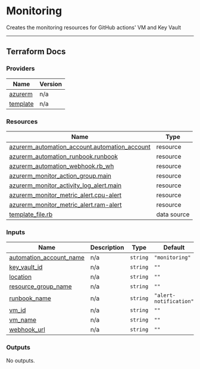 # Monitoring

Creates the monitoring resources for GitHub actions' VM and Key Vault

------------------------
## Terraform Docs


### Providers

| Name | Version |
|------|---------|
| <a name="provider_azurerm"></a> [azurerm](#provider\_azurerm) | n/a |
| <a name="provider_template"></a> [template](#provider\_template) | n/a |


### Resources

| Name | Type |
|------|------|
| [azurerm_automation_account.automation_account](https://registry.terraform.io/providers/hashicorp/azurerm/latest/docs/resources/automation_account) | resource |
| [azurerm_automation_runbook.runbook](https://registry.terraform.io/providers/hashicorp/azurerm/latest/docs/resources/automation_runbook) | resource |
| [azurerm_automation_webhook.rb_wh](https://registry.terraform.io/providers/hashicorp/azurerm/latest/docs/resources/automation_webhook) | resource |
| [azurerm_monitor_action_group.main](https://registry.terraform.io/providers/hashicorp/azurerm/latest/docs/resources/monitor_action_group) | resource |
| [azurerm_monitor_activity_log_alert.main](https://registry.terraform.io/providers/hashicorp/azurerm/latest/docs/resources/monitor_activity_log_alert) | resource |
| [azurerm_monitor_metric_alert.cpu-alert](https://registry.terraform.io/providers/hashicorp/azurerm/latest/docs/resources/monitor_metric_alert) | resource |
| [azurerm_monitor_metric_alert.ram-alert](https://registry.terraform.io/providers/hashicorp/azurerm/latest/docs/resources/monitor_metric_alert) | resource |
| [template_file.rb](https://registry.terraform.io/providers/hashicorp/template/latest/docs/data-sources/file) | data source |

### Inputs

| Name | Description | Type | Default | Required |
|------|-------------|------|---------|:--------:|
| <a name="input_automation_account_name"></a> [automation\_account\_name](#input\_automation\_account\_name) | n/a | `string` | `"monitoring"` | no |
| <a name="input_key_vault_id"></a> [key\_vault\_id](#input\_key\_vault\_id) | n/a | `string` | `""` | no |
| <a name="input_location"></a> [location](#input\_location) | n/a | `string` | `""` | no |
| <a name="input_resource_group_name"></a> [resource\_group\_name](#input\_resource\_group\_name) | n/a | `string` | `""` | no |
| <a name="input_runbook_name"></a> [runbook\_name](#input\_runbook\_name) | n/a | `string` | `"alert-notification"` | no |
| <a name="input_vm_id"></a> [vm\_id](#input\_vm\_id) | n/a | `string` | `""` | no |
| <a name="input_vm_name"></a> [vm\_name](#input\_vm\_name) | n/a | `string` | `""` | no |
| <a name="input_webhook_url"></a> [webhook\_url](#input\_webhook\_url) | n/a | `string` | `""` | no |

### Outputs

No outputs.